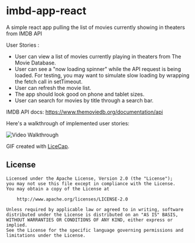# imbd-app-react
A simple react app pulling the list of movies currently showing in theaters from IMDB API

User Stories :

- User can view a list of movies currently playing in theaters from The Movie Database.
- User can see a "now loading spinner" while the API request is being loaded. For testing, you may want to simulate slow loading by wrapping the fetch call in setTimeout.
- User can refresh the movie list.
- The app should look good on phone and tablet sizes.
- User can search for movies by title through a search bar.

IMDB API docs: https://www.themoviedb.org/documentation/api

Here's a walkthrough of implemented user stories:

<img src='https://giphy.com/gifs/FfhfwXkdYzw4Zb73mq' title='Video Walkthrough' width='' alt='Video Walkthrough' />

GIF created with [LiceCap](http://www.cockos.com/licecap/).

## License

    Licensed under the Apache License, Version 2.0 (the "License");
    you may not use this file except in compliance with the License.
    You may obtain a copy of the License at

        http://www.apache.org/licenses/LICENSE-2.0

    Unless required by applicable law or agreed to in writing, software
    distributed under the License is distributed on an "AS IS" BASIS,
    WITHOUT WARRANTIES OR CONDITIONS OF ANY KIND, either express or implied.
    See the License for the specific language governing permissions and
    limitations under the License.
